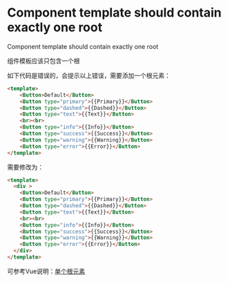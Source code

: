 # Component template should contain exactly one root

Component template should contain exactly one root

组件模板应该只包含一个根

如下代码是错误的，会提示以上错误，需要添加一个根元素：

```html
<template>
    <Button>Default</Button>
    <Button type="primary">{{Primary}}</Button>
    <Button type="dashed">{{Dashed}}</Button>
    <Button type="text">{{Text}}</Button>
    <br><br>
    <Button type="info">{{Info}}</Button>
    <Button type="success">{{Success}}</Button>
    <Button type="warning">{{Warning}}</Button>
    <Button type="error">{{Error}}</Button>
</template>
```

需要修改为：

```html
<template>
  <div >
    <Button>Default</Button>
    <Button type="primary">{{Primary}}</Button>
    <Button type="dashed">{{Dashed}}</Button>
    <Button type="text">{{Text}}</Button>
    <br><br>
    <Button type="info">{{Info}}</Button>
    <Button type="success">{{Success}}</Button>
    <Button type="warning">{{Warning}}</Button>
    <Button type="error">{{Error}}</Button>
  </div>
</template>
```

可参考Vue说明：[单个根元素](https://cn.vuejs.org/v2/guide/components.html#%E5%8D%95%E4%B8%AA%E6%A0%B9%E5%85%83%E7%B4%A0)